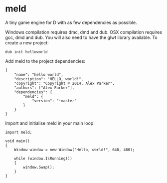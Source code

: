 meld
====

A tiny game engine for D with as few dependencies as possible.

Windows compilation requires dmc, dmd and dub. OSX compilation requires gcc, dmd and dub. You will also need to have the glwt library available. To create a new project:

	dub init helloworld
	
Add meld to the project dependencies:

	{
		"name": "hello world",
		"description": "HELLO, world!",
		"copyright": "Copyright © 2014, Alex Parker",
		"authors": ["Alex Parker"],
		"dependencies": {
			"meld": {
				"version": "~master"
			}
		}
	}
	
Import and initialise meld in your main loop:

	import meld;

	void main()
	{
		Window window = new Window("Hello, world!", 640, 480);
		
		while (window.IsRunning())
		{
			window.Swap();
		}
	}
